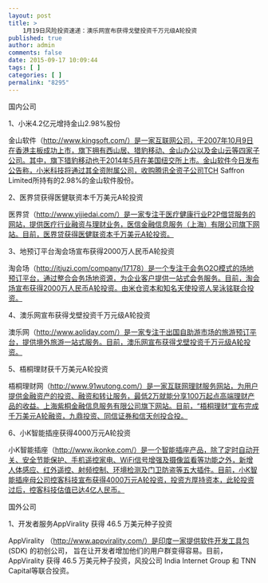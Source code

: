 ```yaml
---
layout: post
title: >
    1月19日风险投资速递：澳乐网宣布获得戈壁投资千万元级A轮投资
published: true
author: admin
comments: false
date: 2015-09-17 10:09:44
tags: [ ]
categories: [ ]
permalink: "8295"
---
```



国内公司

1、小米4.2亿元增持金山2.98%股份

金山软件（http://www.kingsoft.com/）是一家互联网公司，于2007年10月9日在香港主板成功上市，旗下拥有西山居、猎豹移动、金山办公以及金山云等四家子公司。其中，旗下猎豹移动也于2014年5月在美国纽交所上市。金山软件今日发布公告称，小米科技将通过其全资附属公司，收购腾讯全资子公司TCH Saffron Limited所持有的2.98%的金山软件股份。

2、医界贷获得医健联资本千万美元A轮投资

医界贷（http://www.yijiedai.com/）是一家专注于医疗健康行业P2P借贷服务的网站，提供医疗行业融资与理财业务，医信金融信息服务（上海）有限公司旗下网站。目前，医界贷获得医健联资本千万美元A轮投资。

3、地预订平台淘会场宣布获得2000万人民币A轮投资

淘会场（http://itjuzi.com/company/17178）是一个专注于会务O2O模式的场地预订平台，通过整合会务场地资源，为企业客户提供一站式会务服务。目前，淘会场宣布获得2000万人民币A轮投资。由米仓资本和知名天使投资人吴泳铭联合投资。

4、澳乐网宣布获得戈壁投资千万元级A轮投资

澳乐网（http://www.aoliday.com/）是一家专注于出国自助游市场的旅游预订平台，提供境外旅游一站式服务。目前，澳乐网宣布获得戈壁投资千万元级A轮投资。

5、梧桐理财获千万美元A轮投资

梧桐理财网（http://www.91wutong.com/）是一家互联网理财服务网站，为用户提供金融资产的投资、融资和转让服务，最低2万就能分享100万起点高端理财产品的收益。上海紫桐金融信息服务有限公司旗下网站。目前，“梧桐理财”宣布完成千万美元A轮融资，九鼎投资、同信证券和信天创投合投。

6、小K智能插座获得4000万元A轮投资

小K智能插座（http://www.ikonke.com/）是一个智能插座产品，除了定时自动开关、安全节能保护、手机遥控家电、WiFi信号增强及摄像监看等功能之外，新增人体感应、红外遥控、射频控制、环境检测及门卫防盗等五大插件。目前，小K智能插座母公司控客科技宣布获得4000万元A轮投资，投资方厚持资本，此轮投资过后，控客科技估值已达4亿人民币。

国外公司

1、开发者服务AppVirality 获得 46.5 万美元种子投资

AppVirality （http://www.appvirality.com/）是印度一家提供软件开发工具包 (SDK) 的初创公司， 旨在让开发者增加他们的用户群变得容易。目前，AppVirality 获得 46.5 万美元种子投资，风投公司 India Internet Group 和 TNN Capital等联合投资。
